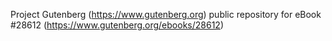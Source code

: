 Project Gutenberg (https://www.gutenberg.org) public repository for eBook #28612 (https://www.gutenberg.org/ebooks/28612)
